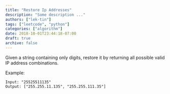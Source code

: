 ```yaml
---
title: "Restore Ip Addresses"
description: "Some description ..."
authors: ["lek-tin"]
tags: ["leetcode", "python"]
categories: ["algorithm"]
date: 2018-10-01T23:44:18-07:00
draft: true
archive: false
---
```

Given a string containing only digits, restore it by returning all possible valid IP address combinations.

Example:
```
Input: "25525511135"
Output: ["255.255.11.135", "255.255.111.35"]
```
